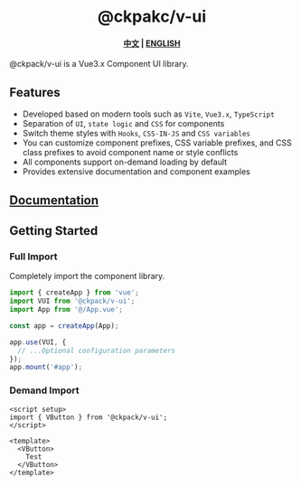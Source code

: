 <h1 align="center">@ckpakc/v-ui</h1>

<h4 align="center">
  <a href="https://ckpack.github.io/v-ui/">中文</a>
  |
  <a href="https://ckpack.github.io/v-ui/en/">ENGLISH</a>
</h4>

@ckpack/v-ui is a Vue3.x Component UI library.

## Features

+ Developed based on modern tools such as `Vite`, `Vue3.x`, `TypeScript`
+ Separation of `UI`, `state logic` and `CSS` for components
+ Switch theme styles with `Hooks`, `CSS-IN-JS` and `CSS variables`
+ You can customize component prefixes, CSS variable prefixes, and CSS class prefixes to avoid component name or style conflicts
+ All components support on-demand loading by default
+ Provides extensive documentation and component examples

## [Documentation](https://ckpack.github.io/v-ui/)

## Getting Started

### Full Import

Completely import the component library.

```js
import { createApp } from 'vue';
import VUI from '@ckpack/v-ui';
import App from '@/App.vue';

const app = createApp(App);

app.use(VUI, {
  // ...Optional configuration parameters
});
app.mount('#app');
```

### Demand Import

```vue
<script setup>
import { VButton } from '@ckpack/v-ui';
</script>

<template>
  <VButton>
    Test
  </VButton>
</template>
```
